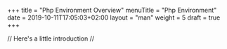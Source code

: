 +++
title = "Php Environment Overview"
menuTitle = "Php Environment"
date = 2019-10-11T17:05:03+02:00
layout = "man"
weight = 5
draft = true
+++

// Here's a little introduction //

## 
